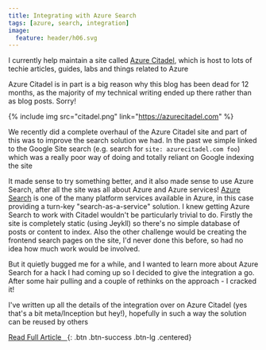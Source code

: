 ```yaml
---
title: Integrating with Azure Search
tags: [azure, search, integration]
image:
  feature: header/h06.svg
---
```

I currently help maintain a site called [Azure Citadel](https://azurecitadel.com), which is host to lots of techie articles, guides, labs and things related to Azure

Azure Citadel is in part is a big reason why this blog has been dead for 12 months, as the majority of my technical writing ended up there rather than as blog posts. Sorry!

<!--more-->

{% include img src="citadel.png" link="https://azurecitadel.com" %}

We recently did a complete overhaul of the Azure Citadel site and part of this was to improve the search solution we had. In the past we simple linked to the Google Site search (e.g. search for `site: azurecitadel.com foo`) which was a really poor way of doing and totally reliant on Google indexing the site

It made sense to try something better, and it also made sense to use Azure Search, after all the site was all about Azure and Azure services! [Azure Search](https://azure.microsoft.com/en-gb/services/search/) is one of the many platform services available in Azure, in this case providing a turn-key "search-as-a-service" solution. I knew getting Azure Search to work with Citadel wouldn't be particularly trivial to do. Firstly the site is completely static (using Jeykll) so there's no simple database of posts or content to index. Also the other challenge would be creating the frontend search pages on the site, I'd never done this before, so had no idea how much work would be involved.

But it quietly bugged me for a while, and I wanted to learn more about Azure Search for a hack I had coming up so I decided to give the integration a go. After some hair pulling and a couple of rethinks on the approach - I cracked it!

I've written up all the details of the integration over on Azure Citadel (yes that's a bit meta/Inception but hey!), hopefully in such a way the solution can be reused by others

[Read Full Article &nbsp; <i class="far fa-book"></i>](https://azurecitadel.com/data-ai/azure-search-integration/){: .btn .btn-success .btn-lg .centered}